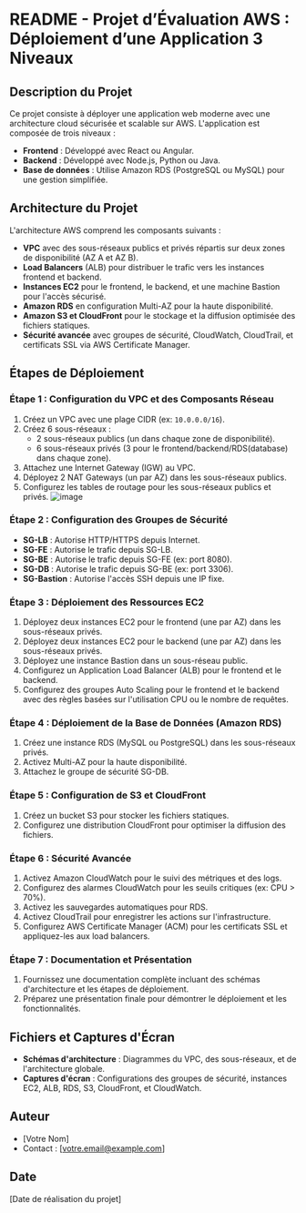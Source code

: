 # README - Projet d’Évaluation AWS : Déploiement d’une Application 3 Niveaux

## Description du Projet
Ce projet consiste à déployer une application web moderne avec une architecture cloud sécurisée et scalable sur AWS. L'application est composée de trois niveaux :
- **Frontend** : Développé avec React ou Angular.
- **Backend** : Développé avec Node.js, Python ou Java.
- **Base de données** : Utilise Amazon RDS (PostgreSQL ou MySQL) pour une gestion simplifiée.

## Architecture du Projet
L'architecture AWS comprend les composants suivants :
- **VPC** avec des sous-réseaux publics et privés répartis sur deux zones de disponibilité (AZ A et AZ B).
- **Load Balancers** (ALB) pour distribuer le trafic vers les instances frontend et backend.
- **Instances EC2** pour le frontend, le backend, et une machine Bastion pour l'accès sécurisé.
- **Amazon RDS** en configuration Multi-AZ pour la haute disponibilité.
- **Amazon S3 et CloudFront** pour le stockage et la diffusion optimisée des fichiers statiques.
- **Sécurité avancée** avec groupes de sécurité, CloudWatch, CloudTrail, et certificats SSL via AWS Certificate Manager.

## Étapes de Déploiement

### Étape 1 : Configuration du VPC et des Composants Réseau
1. Créez un VPC avec une plage CIDR (ex: `10.0.0.0/16`).
2. Créez 6 sous-réseaux :
   - 2 sous-réseaux publics (un dans chaque zone de disponibilité).
   - 6 sous-réseaux privés (3 pour le frontend/backend/RDS(database) dans chaque zone).
3. Attachez une Internet Gateway (IGW) au VPC.
4. Déployez 2 NAT Gateways (un par AZ) dans les sous-réseaux publics.
5. Configurez les tables de routage pour les sous-réseaux publics et privés.
![image](https://github.com/user-attachments/assets/0d348fc6-6493-4c71-8a69-31917fa9b1eb)


### Étape 2 : Configuration des Groupes de Sécurité
- **SG-LB** : Autorise HTTP/HTTPS depuis Internet.
- **SG-FE** : Autorise le trafic depuis SG-LB.
- **SG-BE** : Autorise le trafic depuis SG-FE (ex: port 8080).
- **SG-DB** : Autorise le trafic depuis SG-BE (ex: port 3306).
- **SG-Bastion** : Autorise l'accès SSH depuis une IP fixe.

### Étape 3 : Déploiement des Ressources EC2
1. Déployez deux instances EC2 pour le frontend (une par AZ) dans les sous-réseaux privés.
2. Déployez deux instances EC2 pour le backend (une par AZ) dans les sous-réseaux privés.
3. Déployez une instance Bastion dans un sous-réseau public.
4. Configurez un Application Load Balancer (ALB) pour le frontend et le backend.
5. Configurez des groupes Auto Scaling pour le frontend et le backend avec des règles basées sur l'utilisation CPU ou le nombre de requêtes.

### Étape 4 : Déploiement de la Base de Données (Amazon RDS)
1. Créez une instance RDS (MySQL ou PostgreSQL) dans les sous-réseaux privés.
2. Activez Multi-AZ pour la haute disponibilité.
3. Attachez le groupe de sécurité SG-DB.

### Étape 5 : Configuration de S3 et CloudFront
1. Créez un bucket S3 pour stocker les fichiers statiques.
2. Configurez une distribution CloudFront pour optimiser la diffusion des fichiers.

### Étape 6 : Sécurité Avancée
1. Activez Amazon CloudWatch pour le suivi des métriques et des logs.
2. Configurez des alarmes CloudWatch pour les seuils critiques (ex: CPU > 70%).
3. Activez les sauvegardes automatiques pour RDS.
4. Activez CloudTrail pour enregistrer les actions sur l'infrastructure.
5. Configurez AWS Certificate Manager (ACM) pour les certificats SSL et appliquez-les aux load balancers.

### Étape 7 : Documentation et Présentation
1. Fournissez une documentation complète incluant des schémas d'architecture et les étapes de déploiement.
2. Préparez une présentation finale pour démontrer le déploiement et les fonctionnalités.

## Fichiers et Captures d'Écran
- **Schémas d'architecture** : Diagrammes du VPC, des sous-réseaux, et de l'architecture globale.
- **Captures d'écran** : Configurations des groupes de sécurité, instances EC2, ALB, RDS, S3, CloudFront, et CloudWatch.

## Auteur
- [Votre Nom]
- Contact : [votre.email@example.com]

## Date
[Date de réalisation du projet]
